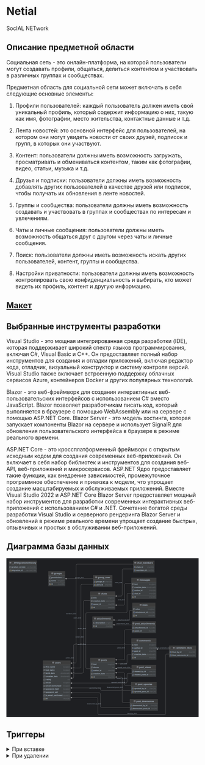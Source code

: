 # Netial
SocIAL NETwork
## Описание предметной области
Социальная сеть - это онлайн-платформа, на которой пользователи могут создавать профили, общаться, делиться контентом и участвовать в различных группах и сообществах.

Предметная область для социальной сети может включать в себя следующие основные элементы:

1. Профили пользователей: каждый пользователь должен иметь свой уникальный профиль, который содержит информацию о них, такую как имя, фотографии, место жительства, контактные данные и т.д.

2. Лента новостей: это основной интерфейс для пользователей, на котором они могут увидеть новости от своих друзей, подписок и групп, в которых они участвуют.

3. Контент: пользователи должны иметь возможность загружать, просматривать и обмениваться контентом, таким как фотографии, видео, статьи, музыка и т.д.

4. Друзья и подписки: пользователи должны иметь возможность добавлять других пользователей в качестве друзей или подписок, чтобы получать их обновления в ленте новостей.

5. Группы и сообщества: пользователи должны иметь возможность создавать и участвовать в группах и сообществах по интересам и увлечениям.

6. Чаты и личные сообщения: пользователи должны иметь возможность общаться друг с другом через чаты и личные сообщения.

7. Поиск: пользователи должны иметь возможность искать других пользователей, контент, группы и сообщества.

8. Настройки приватности: пользователи должны иметь возможность контролировать свою конфиденциальность и выбирать, кто может видеть их профиль, контент и другую информацию.

## [Макет](https://www.figma.com/file/oFReCEWym9Bo7T1CKuA65Y/Netial?t=Rj0lYEBKYKAsjG2u-6)

## Выбранные инструменты разработки

Visual Studio - это мощная интегрированная среда разработки (IDE), которая поддерживает широкий спектр языков программирования, включая C#, Visual Basic и C++. Он предоставляет полный набор инструментов для создания и отладки приложений, включая редактор кода, отладчик, визуальный конструктор и систему контроля версий. Visual Studio также включает встроенную поддержку облачных сервисов Azure, контейнеров Docker и других популярных технологий.

Blazor - это веб-фреймворк для создания интерактивных веб-пользовательских интерфейсов с использованием C# вместо JavaScript. Blazor позволяет разработчикам писать код, который выполняется в браузере с помощью WebAssembly или на сервере с помощью ASP.NET Core. Blazor Server - это модель хостинга, которая запускает компоненты Blazor на сервере и использует SignalR для обновления пользовательского интерфейса в браузере в режиме реального времени.

ASP.NET Core - это кроссплатформенный фреймворк с открытым исходным кодом для создания современных веб-приложений. Он включает в себя набор библиотек и инструментов для создания веб-API, веб-приложений и микросервисов. ASP.NET Ядро предоставляет такие функции, как внедрение зависимостей, промежуточное программное обеспечение и привязка к модели, что упрощает создание масштабируемых и обслуживаемых приложений.
Вместе Visual Studio 2022 и ASP.NET Core Blazor Server предоставляет мощный набор инструментов для разработки современных интерактивных веб-приложений с использованием C# и .NET. Сочетание богатой среды разработки Visual Studio и серверного рендеринга Blazor Server и обновлений в режиме реального времени упрощает создание быстрых, отзывчивых и простых в обслуживании веб-приложений.

## Диаграмма базы данных
![БД](./Netial/netialdb.png)

## Триггеры

<details>
<summary>При вставке</summary>

```mysql
create trigger onNewView
    after insert
    on post_views
    for each row
begin
        update posts
            set posts.views = posts.views + 1
        where id = new.viewed_posts_id;
    end;
```
```mysql
create trigger onNewUpvote
    after insert
    on post_upvotes
    for each row
begin
        update posts
            set posts.upvotes = posts.upvotes + 1
        where id = new.upvoted_posts_id;
    end;
```
```mysql
create trigger onNewDownvote
    after insert
    on post_downvotes
    for each row
begin
        update posts
            set posts.downvotes = posts.downvotes + 1
        where id = new.downvoted_posts_id;
    end;
```
```mysql
create trigger onNewCommentLike
    after insert
    on comment_likes
    for each row
begin
        update comments
            set comments.likes = comments.likes + 1
        where id = new.liked_comments_id;
    end;
```
```mysql
    create trigger onNewComment
        after insert
        on comments
        for each row
    begin
        update posts
        set posts.comment_count = posts.comment_count + 1
        where id = new.post_id;
    end;
```

</details>

<details>
    <summary>При удалении</summary>

```mysql
create trigger onRemoveComment
    after delete 
    on comments
    for each row
begin
    update posts
    set posts.comment_count = posts.comment_count - 1
    where id = old.post_id;
end;
```
```mysql
create trigger onRemoveUpvote
    after delete 
    on post_upvotes
    for each row
begin
    update posts
    set posts.upvotes = posts.upvotes - 1
    where id = old.upvoted_posts_id;
end;
```
```mysql
create trigger onRemoveDownvote
    after delete
    on post_downvotes
    for each row
begin
    update posts
    set posts.downvotes = posts.downvotes - 1
    where id = old.downvoted_posts_id;
end;
```
```mysql
create trigger onRemoveView
    after delete 
    on post_views
    for each row
begin
    update posts
    set posts.views = posts.views - 1
    where id = old.viewed_posts_id;
end;
```
```mysql
create trigger onCommentUnlike
    after delete 
    on comment_likes
    for each row
begin
    update comments
    set comments.likes = comments.likes - 1
    where id = old.liked_comments_id;
end;
```

</details>
